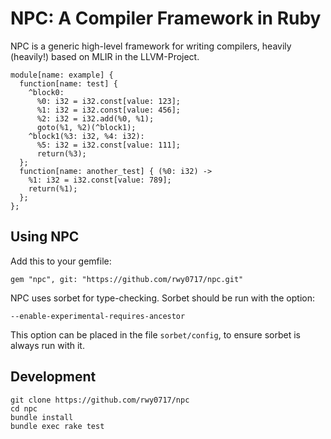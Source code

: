 # NPC: A Compiler Framework in Ruby

NPC is a generic high-level framework for writing compilers, heavily (heavily!) based on MLIR in the LLVM-Project.

```
module[name: example] { 
  function[name: test] {
    ^block0:
      %0: i32 = i32.const[value: 123];
      %1: i32 = i32.const[value: 456];
      %2: i32 = i32.add(%0, %1);
      goto(%1, %2)(^block1);
    ^block1(%3: i32, %4: i32):
      %5: i32 = i32.const[value: 111];
      return(%3);
  };
  function[name: another_test] { (%0: i32) ->
    %1: i32 = i32.const[value: 789];
    return(%1);
  };
};
```

## Using NPC

Add this to your gemfile:

```
gem "npc", git: "https://github.com/rwy0717/npc.git"
```

NPC uses sorbet for type-checking. Sorbet should be run with the option:

```
--enable-experimental-requires-ancestor
```

This option can be placed in the file `sorbet/config`, to ensure
sorbet is always run with it.

## Development

```
git clone https://github.com/rwy0717/npc
cd npc
bundle install
bundle exec rake test
```
